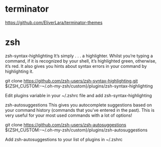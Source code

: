 # terminator

https://github.com/EliverLara/terminator-themes


# zsh

zsh-syntax-highlighting
It’s simply . . . a highlighter. Whilst you’re typing a command, if it is recognized by your shell, it’s highlighted green, otherwise, it’s red. It also gives you hints about syntax errors in your command by highlighting it.

git clone https://github.com/zsh-users/zsh-syntax-highlighting.git ${ZSH_CUSTOM:-~/.oh-my-zsh/custom}/plugins/zsh-syntax-highlighting  

Edit plugins variable in your ~/.zshrc file and add zsh-syntax-highlighting

zsh-autosuggestions
This gives you autocomplete suggestions based on your command history (commands that you’ve entered in the past). This is very useful for your most used commands with a lot of options!

git clone https://github.com/zsh-users/zsh-autosuggestions ${ZSH_CUSTOM:-~/.oh-my-zsh/custom}/plugins/zsh-autosuggestions  

Add zsh-autosuggestions to your list of plugins in ~/.zshrc